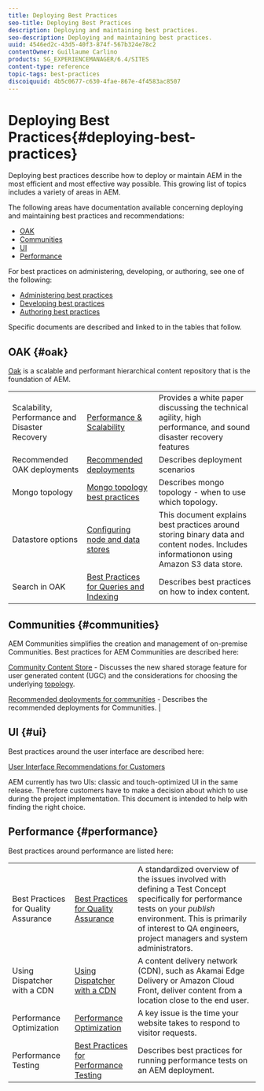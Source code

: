```yaml
---
title: Deploying Best Practices
seo-title: Deploying Best Practices
description: Deploying and maintaining best practices.
seo-description: Deploying and maintaining best practices.
uuid: 4546ed2c-43d5-40f3-874f-567b324e78c2
contentOwner: Guillaume Carlino
products: SG_EXPERIENCEMANAGER/6.4/SITES
content-type: reference
topic-tags: best-practices
discoiquuid: 4b5c0677-c630-4fae-867e-4f4583ac8507
---
```


# Deploying Best Practices{#deploying-best-practices}

Deploying best practices describe how to deploy or maintain AEM in the most efficient and most effective way possible. This growing list of topics includes a variety of areas in AEM.

The following areas have documentation available concerning deploying and maintaining best practices and recommendations:

* [OAK](#oak)
* [Communities](#communities)
* [UI](#ui)
* [Performance](#performance)

For best practices on administering, developing, or authoring, see one of the following:

* [Administering best practices](/help/sites-administering/administer-best-practices.md)
* [Developing best practices](/help/sites-developing/best-practices.md)
* [Authoring best practices](/help/sites-authoring/best-practices.md)

Specific documents are described and linked to in the tables that follow.

## OAK {#oak}

[Oak](/help/sites-deploying/platform.md) is a scalable and performant hierarchical content repository that is the foundation of AEM. 

<table> 
 <tbody>
  <tr>
   <td><p>Scalability, Performance and Disaster Recovery</p> </td> 
   <td><a href="/help/sites-deploying/performance.md">Performance &amp; Scalability</a></td> 
   <td>Provides a white paper discussing the technical agility, high performance, and sound disaster recovery features</td> 
  </tr>
  <tr>
   <td>Recommended OAK deployments</td> 
   <td><a href="/help/sites-deploying/recommended-deploys.md">Recommended deployments</a></td> 
   <td>Describes deployment scenarios</td> 
  </tr>
  <tr>
   <td>Mongo topology</td> 
   <td><a href="/help/sites-deploying/recommended-deploys.md">Mongo topology best practices</a></td> 
   <td>Describes mongo topology - when to use which topology.</td> 
  </tr>
  <tr>
   <td>Datastore options</td> 
   <td><a href="/help/sites-deploying/data-store-config.md">Configuring node and data stores</a></td> 
   <td>This document explains best practices around storing binary data and content nodes. Includes informationon using Amazon S3 data store.</td> 
  </tr>
  <tr>
   <td>Search in OAK</td> 
   <td><a href="/help/sites-deploying/best-practices-for-queries-and-indexing.md">Best Practices for Queries and Indexing</a><br /> </td> 
   <td>Describes best practices on how to index content.</td> 
  </tr>
 </tbody>
</table>

## Communities {#communities}

AEM Communities simplifies the creation and management of on-premise Communities. Best practices for AEM Communities are described here:

[Community Content Store](/help/communities/working-with-srp.md) - Discusses the new shared storage feature for user generated content (UGC) and the considerations for choosing the underlying [topology](/help/communities/topologies.md).

[Recommended deployments for communities](/help/sites-deploying/recommended-deploys.md#considerations-for-aem-communities) - Describes the recommended deployments for Communities. |

## UI {#ui}

Best practices around the user interface are described here:

[User Interface Recommendations for Customers](/help/sites-deploying/ui-recommendations.md)

AEM currently has two UIs: classic and touch-optimized UI in the same release. Therefore customers have to make a decision about which to use during the project implementation. This document is intended to help with finding the right choice. 

## Performance {#performance}

Best practices around performance are listed here:

<table> 
 <tbody>
  <tr>
   <td>Best Practices for Quality Assurance</td> 
   <td><a href="/help/sites-deploying/configuring-performance.md#best-practices-for-quality-assurance">Best Practices for Quality Assurance</a></td> 
   <td>A standardized overview of the issues involved with defining a Test Concept specifically for performance tests on your <em>publish</em> environment. This is primarily of interest to QA engineers, project managers and system administrators.</td> 
  </tr>
  <tr>
   <td>Using Dispatcher with a CDN</td> 
   <td><a href="https://helpx.adobe.com/experience-manager/dispatcher/using/dispatcher.html#using-dispatcher-with-a-cdn">Using Dispatcher with a CDN</a></td> 
   <td>A content delivery network (CDN), such as Akamai Edge Delivery or Amazon Cloud Front, deliver content from a location close to the end user.</td> 
  </tr>
  <tr>
   <td>Performance Optimization</td> 
   <td><a href="/help/sites-deploying/configuring-performance.md">Performance Optimization</a></td> 
   <td>A key issue is the time your website takes to respond to visitor requests.</td> 
  </tr>
  <tr>
   <td>Performance Testing</td> 
   <td><a href="/help/sites-deploying/best-practices-for-performance-testing.md">Best Practices for Performance Testing</a></td> 
   <td>Describes best practices for running performance tests on an AEM deployment.<br /> </td> 
  </tr>
 </tbody>
</table>

